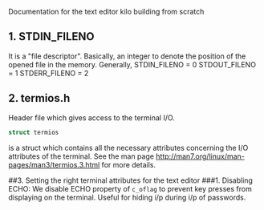 Documentation for the text editor kilo building from scratch

## 1. STDIN\_FILENO 

It is a "file descriptor". Basically, an integer to denote the position of the opened file in the memory. Generally,
STDIN\_FILENO = 0
STDOUT\_FILENO = 1
STDERR\_FILENO = 2

## 2. termios.h
Header file which gives access to the terminal I/O.
```C
struct termios
```
is a struct which contains all the necessary attributes concerning the I/O attributes of the terminal. See the man page <http://man7.org/linux/man-pages/man3/termios.3.html> for more details.

##3. Setting the right terminal attributes for the text editor
###1. Disabling ECHO: 
We disable ECHO property of `c_oflag` to prevent key presses from displaying on the terminal. Useful for hiding i/p during i/p of passwords.



